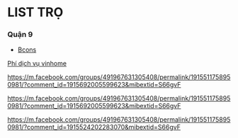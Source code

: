 # LIST TRỌ

### Quận 9
- [Bcons]()


[Phí dịch vụ vinhome](https://online.vinhomes.vn/phi-dich-vu-vinhomes-ocean-park)

https://m.facebook.com/groups/491967631305408/permalink/1915511758950981/?comment_id=1915692005599623&mibextid=S66gvF

https://m.facebook.com/groups/491967631305408/permalink/1915511758950981/?comment_id=1915692005599623&mibextid=S66gvF

https://m.facebook.com/groups/491967631305408/permalink/1915511758950981/?comment_id=1915524202283070&mibextid=S66gvF